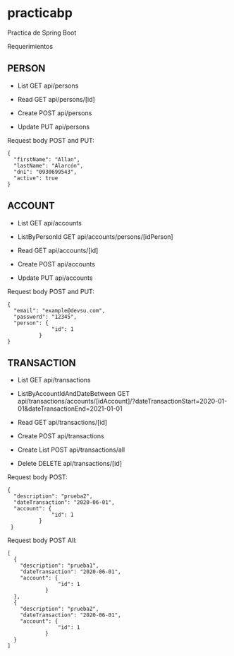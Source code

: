 # practicabp
Practica de Spring Boot

Requerimientos

## PERSON
- List
GET api/persons

- Read
GET api/persons/[id]

- Create POST api/persons

- Update
PUT api/persons

Request body POST and PUT:

    {
      "firstName": "Allan",
      "lastName": "Alarcón",
      "dni": "0930699543",
      "active": true
    }


## ACCOUNT
- List
GET api/accounts

- ListByPersonId
GET api/accounts/persons/[idPerson]

- Read
GET api/accounts/[id]

- Create
POST api/accounts

- Update
PUT api/accounts

Request body POST and PUT:

    {
      "email": "example@devsu.com",
      "password": "12345",
      "person": {
                  "id": 1
              }
    }

## TRANSACTION
- List
GET api/transactions

- ListByAccountIdAndDateBetween
GET api/transactions/accounts/[idAccount]/?dateTransactionStart=2020-01-01&dateTransactionEnd=2021-01-01

- Read
GET api/transactions/[id]

- Create
POST api/transactions

- Create List
POST api/transactions/all

- Delete
DELETE api/transactions/[id]

Request body POST:

    {
      "description": "prueba2",
      "dateTransaction": "2020-06-01",
      "account": {
                  "id": 1
              }
     }

Request body POST All:

    [
      {
        "description": "prueba1",
        "dateTransaction": "2020-06-01",
        "account": {
                    "id": 1
                }
      },
      {
        "description": "prueba2",
        "dateTransaction": "2020-06-01",
        "account": {
                    "id": 1
                }
      }
    ]
